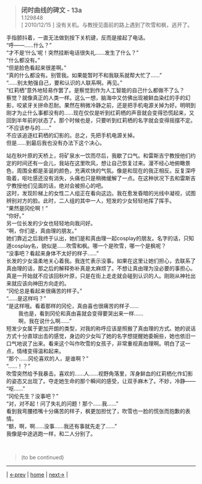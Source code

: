 > <big> **闭时曲线的碑文 - 13a** </big>  
> 1.129848  
> [ 2010/12/15 ] 没有关机。与教授见面前的路上遇到了吹雪和枫，逃开了。

手指颤抖着，一直无法做到按下关机键，反而是接起了电话。  
“呼——……什么？”  
“才不是‘什么’呢！突然挂断电话很失礼……发生了什么？”  
“什么都没有。”  
“但是脸色看起来很差啊。”  
“真的什么都没有。别管我。如果能暂时不和我联系就帮大忙了……”  
“……别太勉强自己，要和认识的人联系啊。再见。”  
“红莉栖”意外地轻易作罢了。是察觉到作为人工智能的自己什么都做不了么？  
察觉？就像真正的人类一样。这么一想，脑海中又仿佛出现被鲜血染红的手的幻影，咬紧牙关拼命忍耐。果然在稍微冷静之前，还是把手机电源关掉为好。明明到刚才为止什么事都没有的……现在仅仅是听到红莉栖的声音就会变得恐慌起来，又回到半年前的状态了。那个时候也是，只要听到红莉栖的名字就会变得摇摆不定。  
“不应该参与的……”  
不应该追逐红莉栖的幻影的。总之，先把手机电源关掉。  
但是……到最后我也没有办法下这个决心。  

站在秋叶原的天桥上，将矿泉水一饮而尽后，我歇了口气。和雷斯吉宁教授他们约定的时间还有一会儿，我站在这里吹风，想让自己恢复过来。漫不经心地俯瞰景色，周围全都是圣诞的颜色，充满欢快的气氛。像是和现在的我正相反。反复深呼吸着，呕吐感还没有消失，头痛也只是稍微缓解了一点。在这种状况下去和雷斯吉宁教授他们见面的话，绝对会被担心的吧。  
这时，发现阶梯上的女性二人组正在看向这边。我在愈发昏暗的光线中凝视，试图辨别对方的脸。此时，二人组的其中一人，短发的少女轻轻地挥了挥手。  
“果然是冈伦啊！”  
“你好。”  
另一位长发的少女也轻轻地向我问好。  
“啊，你们是，真由理的朋友。”  
她们靠近之后我终于认出，她们是和真由理一起cosplay的朋友。名字的话，只知道cosplay名，貌似是……吹雪和枫。哪一个是吹雪，哪一个是枫呢？  
“没事吧？看起来身体不太好的样子……”  
长发的少女温柔地关心着我。我连忙表示没事。如果在这里让她们担心，去联系了真由理的话，那之后的解释弥补真是太麻烦了。不想让真由理为没必要的事担心。真是一开始就不应该回秋叶原，只是在街上走走就会碰到认识的人。刚刚从神社出来就应该向神田方向走的。  
“冈伦总是看起来很痛苦的样子。”  
“……是这样吗？”  
“是这样哦。看着那样的冈伦，真由喜也很痛苦的样子……  
&emsp;&emsp; 我也是，看到冈伦和真由喜就会变得要哭出来一样……  
&emsp;&emsp; 啊，我在说什么啊……”  
短发少女属于更加开朗的类型，对我的称呼应该是照搬了真由理的方式。她的说话方式十分直球出击的感觉，身边的少女叫了她的名字想提醒她委婉些，她也依旧一口气地说了出来。看来这个叫作吹雪的女孩子，非常重视真由理啊。明白了这一点，情绪变得温和起来。  
“那个……冈伦喜欢的人，是谁啊？”  
“……！？”  
吹雪突然给予我暴击。喜欢的……人……视野角落里，浑身鲜血的红莉栖化作幻影的姿态又出现了。夺走她生命的那个瞬间的感受，让双手麻木了。不妙，冷静——  
“呕……”  
“冈伦先生？没事吧？”  
“对，对不起！问了失礼的问题！那个……我……”  
看到我弯腰捂嘴十分痛苦的样子，枫更加担忧了，吹雪也一脸的慌张而抱歉的表情。  
“额，啊，啊……没事……我还有事就先走了……”  
我像是中途逃跑一样，和二人分别了。


<br/>

> (to be continued)
---

| [←prev](./0017) | [home](../../) | [next→](./0019) |
